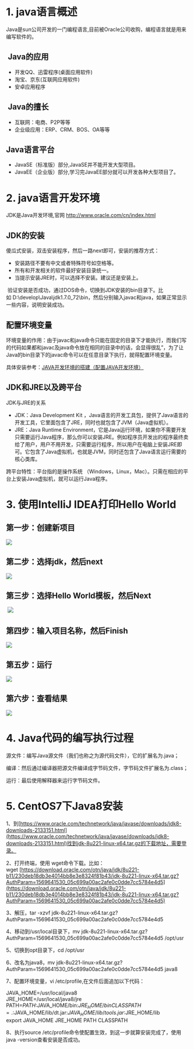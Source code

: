 # 1.   java语言概述

Java是sun公司开发的一门编程语言,目前被Oracle公司收购，编程语言就是用来编写软件的。

##  Java的应用

- 开发QQ、迅雷程序(桌面应用软件)
- 淘宝、京东(互联网应用软件)
- 安卓应用程序

##  Java的擅长

- 互联网：电商、P2P等等
- 企业级应用：ERP、CRM、BOS、OA等等

## Java语言平台

- JavaSE（标准版）部分,JavaSE并不能开发大型项目。
- JavaEE（企业版）部分,学习完JavaEE部分就可以开发各种大型项目了。

# 2.   java语言开发环境

JDK是Java开发环境,官网 http://www.oracle.com/cn/index.html

## JDK的安装

傻瓜式安装，双击安装程序，然后一路next即可，安装的推荐方式：

- 安装路径不要有中文或者特殊符号如空格等。
- 所有和开发相关的软件最好安装目录统一。
- 当提示安装JRE时，可以选择不安装。建议还是安装上。

 验证安装是否成功，通过DOS命令，切换到JDK安装的bin目录下。比如 D:\develop\Java\jdk1.7.0_72\bin，然后分别输入javac和java，如果正常显示一些内容，说明安装成功。

## 配置环境变量

环境变量的作用：由于javac和java命令只能在固定的目录下才能执行，而我们写的代码如果都和javac及java命令放在相同的目录中的话，会显得很乱”，为了让Java的bin目录下的javac命令可以在任意目录下执行，就得配置环境变量。

具体安装参考：[JAVA开发环境的搭建（配置JAVA开发环境）](http://www.cnblogs.com/Belieflee/p/4778315.html)

## JDK和JRE以及跨平台

JDK与JRE的关系

- JDK：Java Development Kit ，Java语言的开发工具包，提供了Java语言的开发工具，它里面包含了JRE，同时也就包含了JVM（Java虚拟机）。
- JRE：Java Runtime Environment，它是Java运行环境，如果你不需要开发只需要运行Java程序，那么你可以安装JRE。例如程序员开发出的程序最终卖给了用户，用户不用开发，只需要运行程序，所以用户在电脑上安装JRE即可。它包含了Java虚拟机，也就是JVM，同时还包含了Java语言运行需要的核心类库。

跨平台特性：平台指的是操作系统 （Windows，Linux，Mac）。只需在相应的平台上安装Java虚拟机，就可以运行Java程序。

# 3.   使用IntelliJ IDEA打印Hello World

## 第一步：创建新项目

![](https://images2015.cnblogs.com/blog/612774/201707/612774-20170701211232211-2109811476.png)

## 第二步：选择jdk，然后next

![](https://images2015.cnblogs.com/blog/612774/201707/612774-20170701211457883-150724723.png)

## 第三步：选择Hello World模板，然后Next

 ![](https://images2015.cnblogs.com/blog/612774/201707/612774-20170701211626743-101552981.png)

## 第四步：输入项目名称，然后Finish

![](https://images2015.cnblogs.com/blog/612774/201707/612774-20170701211759305-689114650.png)

## 第五步：运行

![](https://images2015.cnblogs.com/blog/612774/201707/612774-20170701211901883-623625448.png)

## 第六步：查看结果

![](https://images2015.cnblogs.com/blog/612774/201707/612774-20170701211940899-68699482.png)

# 4.   Java代码的编写执行过程

源文件：编写Java源文件（我们也称之为源代码文件），它的扩展名为.java；

编译：然后通过编译器把源文件编译成字节码文件，字节码文件扩展名为.class；

运行：最后使用解释器来运行字节码文件。

# 5.   CentOS7下Java8安装

1、到[https://www.oracle.com/technetwork/java/javase/downloads/jdk8-downloads-2133151.html](https://www.oracle.com/technetwork/java/javase/downloads/jdk8-downloads-2133151.html)找到jdk-8u221-linux-x64.tar.gz的下载地址，需要登录。

2、打开终端，使用 wget命令下载。比如：wget [https://download.oracle.com/otn/java/jdk/8u221-b11/230deb18db3e4014bb8e3e8324f81b43/jdk-8u221-linux-x64.tar.gz?AuthParam=1569641530_05c699a00ac2afe0c0dde7cc5784e4d5](https://download.oracle.com/otn/java/jdk/8u221-b11/230deb18db3e4014bb8e3e8324f81b43/jdk-8u221-linux-x64.tar.gz?AuthParam=1569641530_05c699a00ac2afe0c0dde7cc5784e4d5)

3、解压，tar -xzvf jdk-8u221-linux-x64.tar.gz?AuthParam=1569641530_05c699a00ac2afe0c0dde7cc5784e4d5

4、移动到/usr/local目录下，mv jdk-8u221-linux-x64.tar.gz?AuthParam=1569641530_05c699a00ac2afe0c0dde7cc5784e4d5 /opt/usr

5、切换到opt目录下，cd /opt/usr

6、改名为java8，mv jdk-8u221-linux-x64.tar.gz?AuthParam=1569641530_05c699a00ac2afe0c0dde7cc5784e4d5 java8

7、配置环境变量，vi /etc/profile,在文件后面追加以下代码：

JAVA_HOME=/usr/local/java8  
JRE_HOME=/usr/local/java8/jre  
PATH=$PATH:$JAVA_HOME/bin:$JRE_HOME/bin  
CLASSPATH=.:$JAVA_HOME/lib/dt.jar:$JAVA_HOME/lib/tools.jar:$JRE_HOME/lib  
export JAVA_HOME JRE_HOME PATH CLASSPATH

8、执行source /etc/profile命令使配置生效，到这一步就算安装完成了，使用java -version查看安装是否成功。